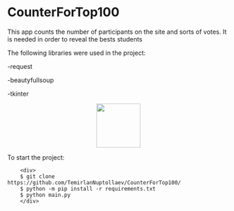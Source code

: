 <h1>CounterForTop100</h1>

This app counts the number of participants on the site and sorts of votes. It is needed in order to reveal the bests students

The following libraries were used in the project:
<br>
<p>-request</p>
<p>-beautyfullsoup</p>
<p>-tkinter</p>

    
<div id="header" align="center">
    <img src="https://media.giphy.com/media/M9gbBd9nbDrOTu1Mqx/giphy.gif" width="100"/>
</div>
  
To start the project:
        
        <div>
        $ git clone https://github.com/TemirlanNuptollaev/CounterForTop100/
        $ python -m pip install -r requirements.txt
        $ python main.py
        </div>
